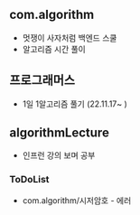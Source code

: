 ## com.algorithm
- 멋쟁이 사자처럼 백엔드 스쿨
- 알고리즘 시간 풀이

## 프로그래머스
- 1일 1알고리즘 풀기 (22.11.17~ )

## algorithmLecture
- 인프런 강의 보며 공부

### ToDoList
- com.algorithm/시저암호 - 에러
